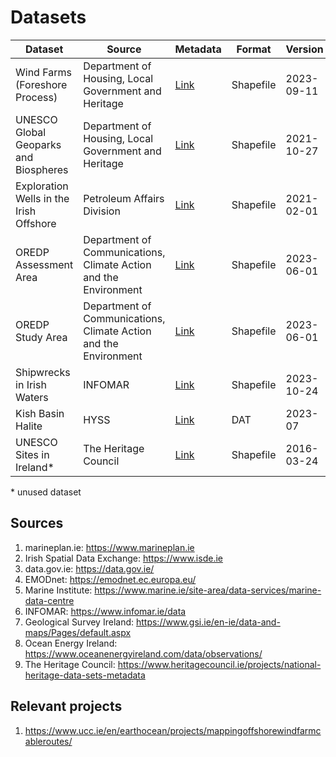 # Datasets

Dataset | Source | Metadata | Format | Version
-- | -- | -- | -- | --
Wind Farms (Foreshore Process) | Department of Housing, Local Government and Heritage | [Link][owf] | Shapefile | 2023-09-11
UNESCO Global Geoparks and Biospheres | Department of Housing, Local Government and Heritage | [Link][biospheres] | Shapefile | 2021-10-27
Exploration Wells in the Irish Offshore | Petroleum Affairs Division | [Link][wells] | Shapefile | 2021-02-01
OREDP Assessment Area | Department of Communications, Climate Action and the Environment | [Link][oredp_assessment] | Shapefile | 2023-06-01
OREDP Study Area | Department of Communications, Climate Action and the Environment | [Link][oredp_study] | Shapefile | 2023-06-01
Shipwrecks in Irish Waters | INFOMAR | [Link][shipwrecks] | Shapefile | 2023-10-24
Kish Basin Halite | HYSS | [Link][hyss] | DAT | 2023-07
UNESCO Sites in Ireland* | The Heritage Council | [Link][unescosites] | Shapefile | 2016-03-24

\* unused dataset

## Sources

1. marineplan.ie: <https://www.marineplan.ie>
1. Irish Spatial Data Exchange: <https://www.isde.ie>
1. data.gov.ie: <https://data.gov.ie/>
1. EMODnet: <https://emodnet.ec.europa.eu/>
1. Marine Institute: <https://www.marine.ie/site-area/data-services/marine-data-centre>
1. INFOMAR: <https://www.infomar.ie/data>
1. Geological Survey Ireland: <https://www.gsi.ie/en-ie/data-and-maps/Pages/default.aspx>
1. Ocean Energy Ireland: <https://www.oceanenergyireland.com/data/observations/>
1. The Heritage Council: <https://www.heritagecouncil.ie/projects/national-heritage-data-sets-metadata>

## Relevant projects

1. <https://www.ucc.ie/en/earthocean/projects/mappingoffshorewindfarmcableroutes/>

[unescosites]: https://www.isde.ie/geonetwork/srv/eng/catalog.search#/metadata/69df8904-53df-4e1e-bddf-ab725a4060d4
[owf]: https://data.gov.ie/dataset/wind-farms-foreshore-process
[biospheres]: https://data.gov.ie/dataset/unesco-global-geoparks-and-biospheres
[wells]: https://www.isde.ie/geonetwork/srv/eng/catalog.search#/metadata/ie.marine.data:dataset.2171
[hyss]: https://hyss.ie
[oredp_assessment]: https://www.isde.ie/geonetwork/srv/eng/catalog.search#/metadata/ie.marine.data:dataset.2212
[oredp_study]: https://www.isde.ie/geonetwork/srv/eng/catalog.search#/metadata/ie.marine.data:dataset.2214
[shipwrecks]: https://isde.ie/geonetwork/srv/eng/catalog.search#/metadata/ie.marine.data:dataset.5131
